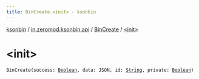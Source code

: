 ```yaml
---
title: BinCreate.<init> - ksonbin
---
```


[ksonbin](../../index.html) / [in.zeromod.ksonbin.api](../index.html) / [BinCreate](index.html) / [&lt;init&gt;](./-init-.html)

# &lt;init&gt;

`BinCreate(success: `[`Boolean`](https://kotlinlang.org/api/latest/jvm/stdlib/kotlin/-boolean/index.html)`, data: JSON, id: `[`String`](https://kotlinlang.org/api/latest/jvm/stdlib/kotlin/-string/index.html)`, private: `[`Boolean`](https://kotlinlang.org/api/latest/jvm/stdlib/kotlin/-boolean/index.html)`)`